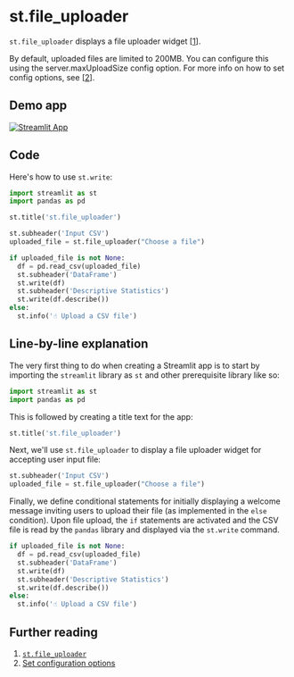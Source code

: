# st.file_uploader

`st.file_uploader` displays a file uploader widget [[1](https://docs.streamlit.io/library/api-reference/widgets/st.file_uploader)].

By default, uploaded files are limited to 200MB. You can configure this using the server.maxUploadSize config option. For more info on how to set config options, see [[2](https://docs.streamlit.io/library/advanced-features/configuration#set-configuration-options)].

## Demo app

[![Streamlit App](https://static.streamlit.io/badges/streamlit_badge_black_white.svg)](https://share.streamlit.io/dataprofessor/st.file_uploader/)

## Code
Here's how to use `st.write`:
```python
import streamlit as st
import pandas as pd

st.title('st.file_uploader')

st.subheader('Input CSV')
uploaded_file = st.file_uploader("Choose a file")

if uploaded_file is not None:
  df = pd.read_csv(uploaded_file)
  st.subheader('DataFrame')
  st.write(df)
  st.subheader('Descriptive Statistics')
  st.write(df.describe())
else:
  st.info('☝️ Upload a CSV file')
```

## Line-by-line explanation
The very first thing to do when creating a Streamlit app is to start by importing the `streamlit` library as `st` and other prerequisite library like so:
```python
import streamlit as st
import pandas as pd
```

This is followed by creating a title text for the app:
```python
st.title('st.file_uploader')
```

Next, we'll use `st.file_uploader` to display a file uploader widget for accepting user input file:
```python
st.subheader('Input CSV')
uploaded_file = st.file_uploader("Choose a file")
```

Finally, we define conditional statements for initially displaying a welcome message inviting users to upload their file (as implemented in the `else` condition). Upon file upload, the `if` statements are activated and the CSV file is read by the `pandas` library and displayed via the `st.write` command.
```python
if uploaded_file is not None:
  df = pd.read_csv(uploaded_file)
  st.subheader('DataFrame')
  st.write(df)
  st.subheader('Descriptive Statistics')
  st.write(df.describe())
else:
  st.info('☝️ Upload a CSV file')
```

## Further reading
1. [`st.file_uploader`](https://docs.streamlit.io/library/api-reference/widgets/st.file_uploader)
2. [Set configuration options](https://docs.streamlit.io/library/advanced-features/configuration#set-configuration-options)
